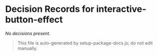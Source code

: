 # Decision Records for interactive-button-effect

_No decisions present._

> This file is auto-generated by setup-package-docs.js; do not edit manually.